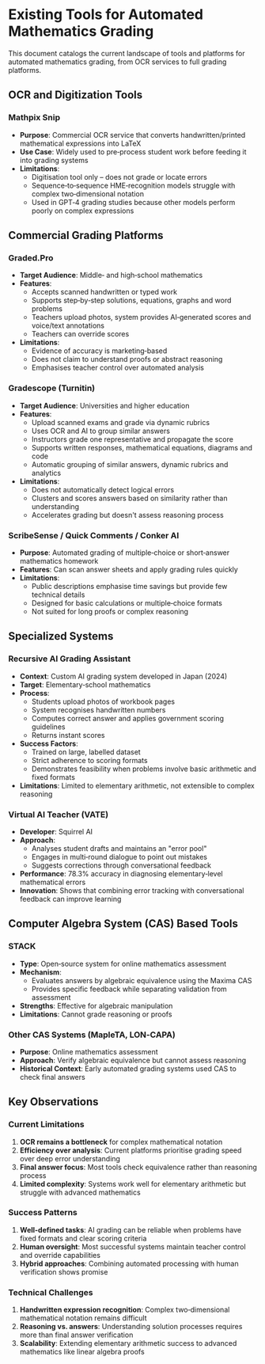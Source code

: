 # Existing Tools for Automated Mathematics Grading

This document catalogs the current landscape of tools and platforms for automated mathematics grading, from OCR services to full grading platforms.

## OCR and Digitization Tools

### Mathpix Snip
- **Purpose**: Commercial OCR service that converts handwritten/printed mathematical expressions into LaTeX
- **Use Case**: Widely used to pre‑process student work before feeding it into grading systems
- **Limitations**: 
  - Digitisation tool only – does not grade or locate errors
  - Sequence‑to‑sequence HME‑recognition models struggle with complex two‑dimensional notation
  - Used in GPT‑4 grading studies because other models perform poorly on complex expressions

## Commercial Grading Platforms

### Graded.Pro
- **Target Audience**: Middle‑ and high‑school mathematics
- **Features**:
  - Accepts scanned handwritten or typed work
  - Supports step‑by‑step solutions, equations, graphs and word problems
  - Teachers upload photos, system provides AI‑generated scores and voice/text annotations
  - Teachers can override scores
- **Limitations**:
  - Evidence of accuracy is marketing‑based
  - Does not claim to understand proofs or abstract reasoning
  - Emphasises teacher control over automated analysis

### Gradescope (Turnitin)
- **Target Audience**: Universities and higher education
- **Features**:
  - Upload scanned exams and grade via dynamic rubrics
  - Uses OCR and AI to group similar answers
  - Instructors grade one representative and propagate the score
  - Supports written responses, mathematical equations, diagrams and code
  - Automatic grouping of similar answers, dynamic rubrics and analytics
- **Limitations**:
  - Does not automatically detect logical errors
  - Clusters and scores answers based on similarity rather than understanding
  - Accelerates grading but doesn't assess reasoning process

### ScribeSense / Quick Comments / Conker AI
- **Purpose**: Automated grading of multiple‑choice or short‑answer mathematics homework
- **Features**: Can scan answer sheets and apply grading rules quickly
- **Limitations**: 
  - Public descriptions emphasise time savings but provide few technical details
  - Designed for basic calculations or multiple‑choice formats
  - Not suited for long proofs or complex reasoning

## Specialized Systems

### Recursive AI Grading Assistant
- **Context**: Custom AI grading system developed in Japan (2024)
- **Target**: Elementary‑school mathematics
- **Process**:
  - Students upload photos of workbook pages
  - System recognises handwritten numbers
  - Computes correct answer and applies government scoring guidelines
  - Returns instant scores
- **Success Factors**:
  - Trained on large, labelled dataset
  - Strict adherence to scoring formats
  - Demonstrates feasibility when problems involve basic arithmetic and fixed formats
- **Limitations**: Limited to elementary arithmetic, not extensible to complex reasoning

### Virtual AI Teacher (VATE)
- **Developer**: Squirrel AI
- **Approach**: 
  - Analyses student drafts and maintains an "error pool"
  - Engages in multi‑round dialogue to point out mistakes
  - Suggests corrections through conversational feedback
- **Performance**: 78.3% accuracy in diagnosing elementary‑level mathematical errors
- **Innovation**: Shows that combining error tracking with conversational feedback can improve learning

## Computer Algebra System (CAS) Based Tools

### STACK
- **Type**: Open‑source system for online mathematics assessment
- **Mechanism**: 
  - Evaluates answers by algebraic equivalence using the Maxima CAS
  - Provides specific feedback while separating validation from assessment
- **Strengths**: Effective for algebraic manipulation
- **Limitations**: Cannot grade reasoning or proofs

### Other CAS Systems (MapleTA, LON‑CAPA)
- **Purpose**: Online mathematics assessment
- **Approach**: Verify algebraic equivalence but cannot assess reasoning
- **Historical Context**: Early automated grading systems used CAS to check final answers

## Key Observations

### Current Limitations
1. **OCR remains a bottleneck** for complex mathematical notation
2. **Efficiency over analysis**: Current platforms prioritise grading speed over deep error understanding
3. **Final answer focus**: Most tools check equivalence rather than reasoning process
4. **Limited complexity**: Systems work well for elementary arithmetic but struggle with advanced mathematics

### Success Patterns
1. **Well-defined tasks**: AI grading can be reliable when problems have fixed formats and clear scoring criteria
2. **Human oversight**: Most successful systems maintain teacher control and override capabilities
3. **Hybrid approaches**: Combining automated processing with human verification shows promise

### Technical Challenges
1. **Handwritten expression recognition**: Complex two‑dimensional mathematical notation remains difficult
2. **Reasoning vs. answers**: Understanding solution processes requires more than final answer verification
3. **Scalability**: Extending elementary arithmetic success to advanced mathematics like linear algebra proofs